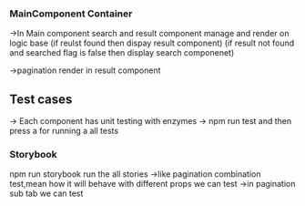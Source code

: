 ### MainComponent Container
->In Main component search and result component manage and render on logic base
(if reulst found then dispay result component)
(if result not found and searched flag is false then display search componenet)

->pagination render in result component


## Test cases
-> Each component has unit testing with enzymes
-> npm run test and then press a for running a all tests


### Storybook
npm run storybook run the all stories
->like pagination combination test,mean how it will behave with different props we can test
->in pagination sub tab we can test